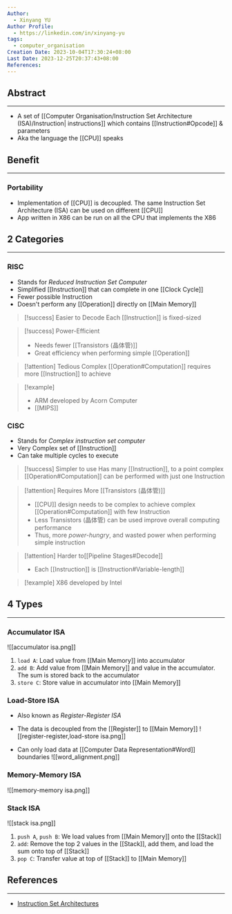 ```yaml
---
Author:
  - Xinyang YU
Author Profile:
  - https://linkedin.com/in/xinyang-yu
tags:
  - computer_organisation
Creation Date: 2023-10-04T17:30:24+08:00
Last Date: 2023-12-25T20:37:43+08:00
References: 
---
```

## Abstract
---
- A set of [[Computer Organisation/Instruction Set Architecture (ISA)/Instruction| instructions]] which contains [[Instruction#Opcode]] & parameters
- Aka the language the [[CPU]] speaks

## Benefit
---
### Portability
- Implementation of [[CPU]] is decoupled. The same Instruction Set Architecture (ISA) can be used on different [[CPU]]
- App written in X86 can be run on all the CPU that implements the X86 


## 2 Categories
---
### RISC
- Stands for *Reduced Instruction Set Computer*
- Simplified [[Instruction]] that can complete in one [[Clock Cycle]]
- Fewer possible Instruction
- Doesn't perform any [[Operation]] directly on [[Main Memory]]
>[!success] Easier to Decode
>Each [[Instruction]] is fixed-sized

>[!success] Power-Efficient
>- Needs fewer [[Transistors (晶体管)]]
>- Great efficiency when performing simple [[Operation]]

>[!attention] Tedious
>Complex [[Operation#Computation]] requires more [[Instruction]] to achieve 

>[!example]
>- ARM developed by Acorn Computer
>- [[MIPS]]

### CISC
- Stands for *Complex instruction set computer*
- Very Complex set of [[Instruction]]
- Can take multiple cycles to execute

>[!success] Simpler to use
>Has many [[Instruction]], to a point complex [[Operation#Computation]] can be performed with just one Instruction

>[!attention] Requires More [[Transistors (晶体管)]]
>- [[CPU]] design needs to be complex to achieve complex [[Operation#Computation]] with few Instruction
>- Less Transistors (晶体管) can be used improve overall computing performance 
>- Thus, more *power-hungry*, and wasted power when performing simple instruction

>[!attention] Harder to[[Pipeline Stages#Decode]]
>- Each [[Instruction]] is [[Instruction#Variable-length]]


>[!example]
>X86 developed by Intel


## 4 Types
---
### Accumulator ISA
![[accumulator isa.png]]
1. ``load A``: Load value from [[Main Memory]] into accumulator
2. ``add B``: Add value from [[Main Memory]] and value in the accumulator. The sum is stored back to the accumulator
3. ``store C``: Store value in accumulator into [[Main Memory]]

### Load-Store ISA
- Also known as *Register-Register ISA*
- The data is decoupled from the [[Register]] to [[Main Memory]]
![[register-register,load-store isa.png]]

- Can only load data at [[Computer Data Representation#Word]] boundaries
![[word_alignment.png]]


### Memory-Memory ISA
![[memory-memory isa.png]]

### Stack ISA
![[stack isa.png]]
1. ``push A``, ``push B``: We load values from [[Main Memory]] onto the [[Stack]]
2. ``add``: Remove the top 2 values in the [[Stack]], add them, and load the sum onto top of [[Stack]]
3. ``pop C``: Transfer value at top of [[Stack]] to [[Main Memory]]

## References
---
- [Instruction Set Architectures](https://youtu.be/1KTW32xSs_k)
